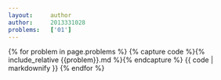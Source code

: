 ```yaml
---
layout:     author
author:     2013331028
problems:   ['01']
---
```



{% for problem in page.problems %}
{% capture code %}{% include_relative {{problem}}.md %}{% endcapture %}
{{ code | markdownify }}
{% endfor %}